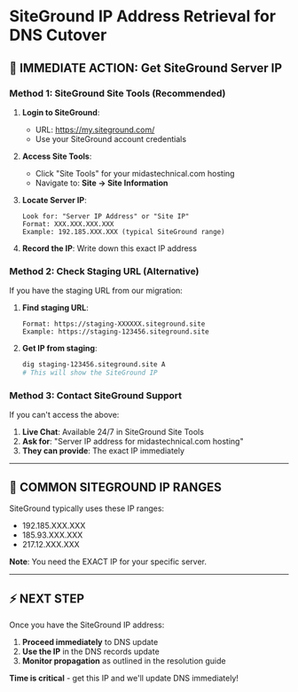 # SiteGround IP Address Retrieval for DNS Cutover

## 🎯 IMMEDIATE ACTION: Get SiteGround Server IP

### **Method 1: SiteGround Site Tools (Recommended)**

1. **Login to SiteGround**:
   - URL: https://my.siteground.com/
   - Use your SiteGround account credentials

2. **Access Site Tools**:
   - Click "Site Tools" for your midastechnical.com hosting
   - Navigate to: **Site → Site Information**

3. **Locate Server IP**:
   ```
   Look for: "Server IP Address" or "Site IP"
   Format: XXX.XXX.XXX.XXX
   Example: 192.185.XXX.XXX (typical SiteGround range)
   ```

4. **Record the IP**: Write down this exact IP address

### **Method 2: Check Staging URL (Alternative)**

If you have the staging URL from our migration:

1. **Find staging URL**:
   ```
   Format: https://staging-XXXXXX.siteground.site
   Example: https://staging-123456.siteground.site
   ```

2. **Get IP from staging**:
   ```bash
   dig staging-123456.siteground.site A
   # This will show the SiteGround IP
   ```

### **Method 3: Contact SiteGround Support**

If you can't access the above:

1. **Live Chat**: Available 24/7 in SiteGround Site Tools
2. **Ask for**: "Server IP address for midastechnical.com hosting"
3. **They can provide**: The exact IP immediately

---

## 🔧 COMMON SITEGROUND IP RANGES

SiteGround typically uses these IP ranges:
- 192.185.XXX.XXX
- 185.93.XXX.XXX  
- 217.12.XXX.XXX

**Note**: You need the EXACT IP for your specific server.

---

## ⚡ NEXT STEP

Once you have the SiteGround IP address:
1. **Proceed immediately** to DNS update
2. **Use the IP** in the DNS records update
3. **Monitor propagation** as outlined in the resolution guide

**Time is critical** - get this IP and we'll update DNS immediately!
